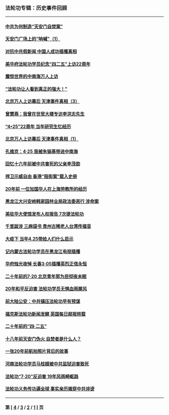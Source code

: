 ### 法轮功专辑：历史事件回顾
---
#### [中共为何制造“天安门自焚案”](../../pages/nf5793/n13183270.md?11130430) 
#### [天安门广场上的“呐喊”（1）](../../pages/nf5793/n13105277.md?11130430) 
#### [对抗中共假新闻 中国人成功插播真相](../../pages/nf5793/n12910618.md?11130430) 
#### [美华府法轮功学员纪念“四二五”上访22周年](../../pages/nf5793/n12904445.md?11130430) 
#### [震惊世界的中南海万人上访](../../pages/nf5793/n12903976.md?11130430) 
#### [“法轮功让人看到真正的强大！”](../../pages/nf5793/n12903195.md?11130430) 
#### [北京万人上访幕后 天津事件真相（3）](../../pages/nf5793/n12902807.md?11130430) 
#### [曾慧燕：我曾在世贸大楼专访李洪志先生](../../pages/nf5793/n12898729.md?11130430) 
#### [“4•25”22周年 当年研究生忆经历](../../pages/nf5793/n12894152.md?11130430) 
#### [北京万人上访幕后 天津事件真相（1）](../../pages/nf5793/n12885174.md?11130430) 
#### [孔维京：4·25 我被朱镕基带进中南海](../../pages/nf5793/n12864987.md?11130430) 
#### [回忆十六年前被中共害死的父亲李茂勋](../../pages/nf5793/n12880270.md?11130430) 
#### [捍卫示威自由 香港“阻街案”载入史册](../../pages/nf5793/n12811245.md?11130430) 
#### [20年前 一位加国华人在上海劳教所的经历](../../pages/nf5793/n12707932.md?11130430) 
#### [黑龙江大兴安岭韩家园林业局政法委恶行 涉命案](../../pages/nf5793/n12622815.md?11130430) 
#### [美驻华大使馆发布人权报告 7次提法轮功](../../pages/nf5793/n12520541.md?11130430) 
#### [千里跋涉 三麻袋书 贵州古稀老人台湾传福音](../../pages/nf5793/n12198750.md?11130430) 
#### [大疫下 当年4.25带给人们什么启示](../../pages/nf5793/n12058565.md?11130430) 
#### [记内蒙古法轮功学员在黑龙江电视插播](../../pages/nf5793/n11699194.md?11130430) 
#### [华府烛光夜悼 长春3·05插播英烈正信永恒](../../pages/nf5793/n11397432.md?11130430) 
#### [二十年前的7·20 北京青年郭为民彻夜未眠](../../pages/nf5793/n11354195.md?11130430) 
#### [20年和平反迫害 法轮功学员无惧血雨腥风](../../pages/nf5793/n11348279.md?11130430) 
#### [前大陆公安：中共镇压法轮功早有预谋](../../pages/nf5793/n11352168.md?11130430) 
#### [福克斯法轮功新闻发酵  英国每日邮报转载](../../pages/nf5793/n11285952.md?11130430) 
#### [二十年前的“四·二五”](../../pages/nf5793/n11207639.md?11130430) 
#### [十八年前天安门伪火 自焚者是什么人？](../../pages/nf5793/n10996556.md?11130430) 
#### [一张20年前航拍照片背后的故事](../../pages/nf5793/n10693797.md?11130430) 
#### [河南法轮功学员马桂娥被中共监狱迫害致死](../../pages/nf5793/n10684974.md?11130430) 
#### [法轮功“7‧20”反迫害 19年风雨崎岖路](../../pages/nf5793/n10570834.md?11130430) 
#### [法轮功义务传功遍全球 事实亲历揭穿中共诽谤](../../pages/nf5793/n10581061.md?11130430) 

---
#### 第 [ [4](./4.md?11130430) / [3](./3.md?11130430) / [2](./2.md?11130430) / [1](./1.md?11130430) ] 页
